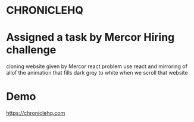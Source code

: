# CHRONICLEHQ
# Assigned a task by Mercor Hiring challenge    

  cloning website given by Mercor react problem use react and mirroring of allof the animation that fills dark grey to white when we scroll that website

# Demo
https://chroniclehq.com
